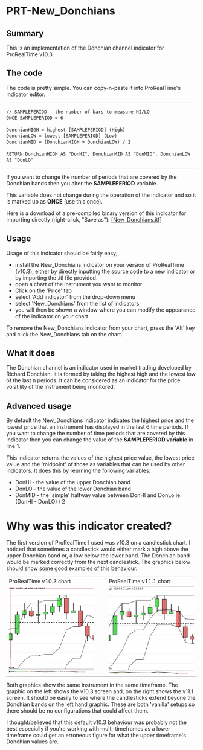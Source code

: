 # PRT-New_Donchians

## Summary
This is an implementation of the Donchian channel indicator for ProRealTime v10.3.

## The code
The code is pretty simple. You can copy-n-paste it into ProRealTime's indicator editor.

***
    // SAMPLEPERIOD - the number of bars to measure HI/LO
    ONCE SAMPLEPERIOD = 6
    
    DonchianHIGH = highest [SAMPLEPERIOD] (High)
    DonchianLOW = lowest [SAMPLEPERIOD] (Low)
    DonchianMID = (DonchianHIGH + DonchianLOW) / 2
    
    RETURN DonchianHIGH AS "DonHI", DonchianMID AS "DonMID", DonchianLOW AS "DonLO"
***

If you want to change the number of periods that are covered by the Donchian bands then you alter the **SAMPLEPERIOD** variable.

This variable does not change during the operation of the indicator and so it is marked up as **ONCE** (use this once).

Here is a download of a pre-compiled binary version of this indicator for importing directly (right-click, "Save as"): <A href="New_Donchians.itf">[New_Donchians.itf]</a> 

## Usage
Usage of this indicator should be fairly easy;

- install the New_Donchians indicator on your version of ProRealTime (v10.3), either by directly inputting the source code to a new indicator or by importing the .itl file provided.
- open a chart of the instrument you want to monitor
- Click on the 'Price' tab
- select 'Add indicator' from the drop-down menu
- select 'New_Donchians' from the list of indicators
- you will then be shown a window where you can modify the appearance of the indicator on your chart

To remove the New_Donchians indicator from your chart, press the 'Alt' key and click the New_Donchians tab on the chart.

## What it does
The Donchian channel is an indicator used in market trading developed by Richard Donchian. It is formed by taking the highest high and the lowest low of the last n periods. It can be considered as an indicator for the price volatility of the instrument being monitored.

## Advanced usage
By default the New_Donchians indicator indicates the highest price and  the lowest price that an instrument has displayed in the last 6 time periods. If you want to change the number of time periods that are covered by this indicator then you can change the value of the **SAMPLEPERIOD variable** in line 1.

This indicator returns the values of the highest price value, the lowest price value and the 'midpoint' of those as variables that can be used by other indicators. It does this by reurning the following variables:
- DonHI - the value of the upper Donchian band
- DonLO - the value of the lower Donchian band
- DonMID - the 'simple' halfway value between DonHI and DonLo ie.  (DonHI - DonLO) / 2

# Why was this indicator created?
The first version of ProRealTime I used was v10.3 on a candlestick chart. I noticed that sometimes a candlestick would either mark a high above the upper Donchian band or, a low below the lower band. The Donchian band would be marked correctly from the next candlestick. The graphics below should show some good examples of this behaviour.

<table>
<tr><td>ProRealTime v10.3 chart</td><td>&nbsp;&nbsp;&nbsp;</td><td>ProRealTime v11.1 chart</td></tr> 
<tr><td><img src="donchian-103.png"></td><td></td><td><img src="donchian-111.png"></td></tr>
</table>

Both graphics show the same instrument in the same timeframe. The graphic on the left shows the v10.3 screen and, on the right shows the v11.1 screen.  It should be easily to see where the candlesticks extend beyone the Donchian bands on the left hand graphic. These are both 'vanilla' setups so there should be no configurations that could affect them.

I thought/believed that this default v10.3 behaviour was probably not the best especially if you're working with multi-timeframes as a lower timeframe could get an erroneous figure for what the upper timeframe's Donchian values are.

